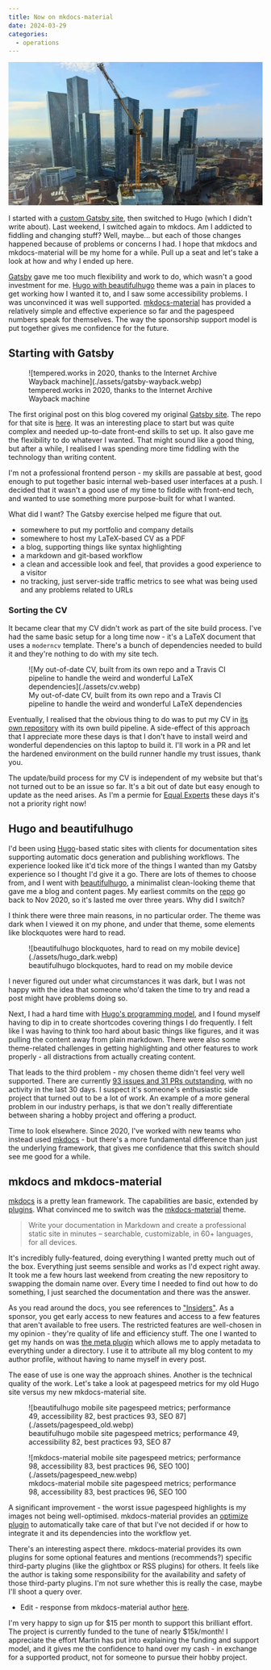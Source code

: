 ```yaml
---
title: Now on mkdocs-material
date: 2024-03-29
categories:
  - operations
---
```


![A photo from a hotel in Manchester, of a new tower construction nearby in the foreground with skyline in the background](./assets/hero.webp)

I started with a [custom Gatsby site](../2018-08-19-setting-up-a-gatsby-site/index.md), then switched to Hugo (which I didn't write about). Last weekend, I switched again to mkdocs. Am I addicted to fiddling and changing stuff? Well, maybe... but each of those changes happened because of problems or concerns I had. I hope that mkdocs and mkdocs-material will be my home for a while. Pull up a seat and let's take a look at how and why I ended up here.

<!-- more -->

[Gatsby](#starting-with-gatsby) gave me too much flexibility and work to do, which wasn't a good investment for me. [Hugo with beautifulhugo](#hugo-and-beautifulhugo) theme was a pain in places to get working how I wanted it to, and I saw some accessibility problems. I was unconvinced it was well supported. [mkdocs-material](#mkdocs-and-mkdocs-material) has provided a relatively simple and effective experience so far and the pagespeed numbers speak for themselves. The way the sponsorship support model is put together gives me confidence for the future.

## Starting with Gatsby

<figure markdown="span">
  ![tempered.works in 2020, thanks to the Internet Archive Wayback machine](./assets/gatsby-wayback.webp)
  <figcaption>tempered.works in 2020, thanks to the Internet Archive Wayback machine</figcaption>
</figure>

The first original post on this blog covered my original [Gatsby site](../2018-08-19-setting-up-a-gatsby-site/index.md).
The repo for that site is [here](https://github.com/brabster/tw-site).
It was an interesting place to start but was quite complex and needed up-to-date front-end skills to set up.
It also gave me the flexibility to do whatever I wanted.
That might sound like a good thing, but after a while, I realised I was spending more time fiddling with the technology than writing content.

I'm not a professional frontend person - my skills are passable at best, good enough to put together basic internal web-based user interfaces at a push.
I decided that it wasn't a good use of my time to fiddle with front-end tech, and wanted to use something more purpose-built for what I wanted.

What did I want? The Gatsby exercise helped me figure that out.

- somewhere to put my portfolio and company details
- somewhere to host my LaTeX-based CV as a PDF
- a blog, supporting things like syntax highlighting
- a markdown and git-based workflow
- a clean and accessible look and feel, that provides a good experience to a visitor
- no tracking, just server-side traffic metrics to see what was being used and any problems related to URLs

### Sorting the CV

It became clear that my CV didn't work as part of the site build process.
I've had the same basic setup for a long time now - it's a LaTeX document that uses a `moderncv` template.
There's a bunch of dependencies needed to build it and they're nothing to do with my site tech.

<figure markdown="span">
  ![My out-of-date CV, built from its own repo and a Travis CI pipeline to handle the weird and wonderful LaTeX dependencies](./assets/cv.webp)
  <figcaption>My out-of-date CV, built from its own repo and a Travis CI pipeline to handle the weird and wonderful LaTeX dependencies</figcaption>
</figure>

Eventually, I realised that the obvious thing to do was to put my CV in [its own repository](https://github.com/brabster/tw-site-md) with its own build pipeline.
A side-effect of this approach that I appreciate more these days is that I don't have to install weird and wonderful dependencies on this laptop
to build it. I'll work in a PR and let the hardened environment on the build runner handle my trust issues, thank you.

The update/build process for my CV is independent of my website but that's not turned out to be an issue so far.
It's a bit out of date but easy enough to update as the need arises. As I'm a permie for [Equal Experts](https://equalexperts.com) these days it's not a priority right now!

## Hugo and beautifulhugo

I'd been using [Hugo](https://gohugo.io/)-based static sites with clients for documentation sites supporting automatic docs generation and publishing workflows.
The experience looked like it'd tick more of the things I wanted than my Gatsby experience so I thought I'd give it a go. There are lots of themes to choose from, and I went with [beautifulhugo](https://themes.gohugo.io/themes/beautifulhugo/), a minimalist clean-looking theme that gave me a blog and content pages. My earliest commits on the [repo](https://github.com/brabster/tw-site-hugo) go back to Nov 2020, so it's lasted me over three years. Why did I switch?

I think there were three main reasons, in no particular order.
The theme was dark when I viewed it on my phone, and under that theme, some elements like blockquotes were hard to read.

<figure markdown="span">
  ![beautifulhugo blockquotes, hard to read on my mobile device](./assets/hugo_dark.webp)
  <figcaption>beautifulhugo blockquotes, hard to read on my mobile device</figcaption>
</figure>

I never figured out under what circumstances it was dark, but I was not happy with the idea that someone who'd taken the time to try and read a post might have problems doing so.

Next, I had a hard time with [Hugo's programming model](https://gohugo.io/templates/introduction/), and I found myself having to dip in to create shortcodes covering things I do frequently. I felt like I was having to think too hard about basic things like figures, and it was pulling the content away from plain markdown. There were also some theme-related challenges in getting highlighting and other features to work properly - all distractions from actually creating content.

That leads to the third problem - my chosen theme didn't feel very well supported. There are currently [93 issues and 31 PRs outstanding](https://github.com/halogenica/beautifulhugo), with no activity in the last 30 days. I suspect it's someone's enthusiastic side project that turned out to be a lot of work. An example of a more general problem in our industry perhaps, is that we don't really differentiate between sharing a hobby project and offering a product.

Time to look elsewhere. Since 2020, I've worked with new teams who instead used [mkdocs](https://www.mkdocs.org/) - but there's a more fundamental difference than just the underlying framework, that gives me confidence that this switch should see me good for a while.

## mkdocs and mkdocs-material

[mkdocs](https://www.mkdocs.org/) is a pretty lean framework. The capabilities are basic, extended by [plugins](https://www.mkdocs.org/dev-guide/plugins/). What convinced me to switch was the [mkdocs-material](https://squidfunk.github.io/mkdocs-material/) theme.

> Write your documentation in Markdown and create a professional static site in minutes – searchable, customizable, in 60+ languages, for all devices.

It's incredibly fully-featured, doing everything I wanted pretty much out of the box. Everything just seems sensible and works as I'd expect right away. It took me a few hours last weekend from creating the new repository to swapping the domain name over. Every time I needed to find out how to do something, I just searched the documentation and there was the answer.

As you read around the docs, you see references to ["Insiders"](https://squidfunk.github.io/mkdocs-material/insiders/?h=insider#what-is-insiders). As a sponsor, you get early access to new features and access to a few features that aren't available to free users. The restricted features are well-chosen in my opinion - they're quality of life and efficiency stuff. The one I wanted to get my hands on was [the meta plugin](https://squidfunk.github.io/mkdocs-material/plugins/meta/?h=meta) which allows me to apply metadata to everything under a directory. I use it to attribute all my blog content to my author profile, without having to name myself in every post.

The ease of use is one way the approach shines. Another is the technical quality of the work. Let's take a look at pagespeed metrics for my old Hugo site versus my new mkdocs-material site.

<figure markdown="span">
  ![beautifulhugo mobile site pagespeed metrics; performance 49, accessibility 82, best practices 93, SEO 87](./assets/pagespeed_old.webp)
  <figcaption>beautifulhugo mobile site pagespeed metrics; performance 49, accessibility 82, best practices 93, SEO 87</figcaption>
</figure>

<figure markdown="span">
  ![mkdocs-material mobile site pagespeed metrics; performance 98, accessibility 83, best practices 96, SEO 100](./assets/pagespeed_new.webp)
  <figcaption>mkdocs-material mobile site pagespeed metrics; performance 98, accessibility 83, best practices 96, SEO 100</figcaption>
</figure>

A significant improvement - the worst issue pagespeed highlights is my images not being well-optimised. mkdocs-material provides an [optimize plugin](https://squidfunk.github.io/mkdocs-material/plugins/optimize/) to automatically take care of that but I've not decided if or how to integrate it and its dependencies into the workflow yet.

There's an interesting aspect there. mkdocs-material provides its own plugins for some optional features and mentions (recommends?) specific third-party plugins (like the glightbox or RSS plugins) for others. It feels like the author is taking some responsibility for the availability and safety of those third-party plugins. I'm not sure whether this is really the case, maybe I'll shoot a query over.

- Edit - response from mkdocs-material author [here](https://github.com/squidfunk/mkdocs-material/discussions/6997#discussioncomment-8971925).

I'm very happy to sign up for $15 per month to support this brilliant effort. The project is currently funded to the tune of nearly $15k/month! I appreciate the effort Martin has put into explaining the funding and support model, and it gives me the confidence to hand over my cash - in exchange for a supported product, not for someone to pursue their hobby project.
